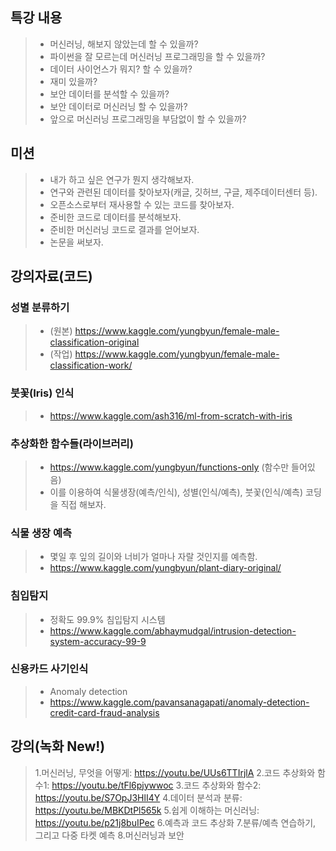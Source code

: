 ## 특강 내용
> * 머신러닝, 해보지 않았는데 할 수 있을까?
> * 파이썬을 잘 모르는데 머신러닝 프로그래밍을 할 수 있을까?
> * 데이터 사이언스가 뭐지? 할 수 있을까?
> * 재미 있을까?
> * 보안 데이터를 분석할 수 있을까?
> * 보안 데이터로 머신러닝 할 수 있을까? 
> * 앞으로 머신러닝 프로그래밍을 부담없이 할 수 있을까?

## 미션 
> * 내가 하고 싶은 연구가 뭔지 생각해보자.
> * 연구와 관련된 데이터를 찾아보자(캐글, 깃허브, 구글, 제주데이터센터 등).
> * 오픈소스로부터 재사용할 수 있는 코드를 찾아보자. 
> * 준비한 코드로 데이터를 분석해보자.
> * 준비한 머신러닝 코드로 결과를 얻어보자.
> * 논문을 써보자. 

## 강의자료(코드)

### 성별 분류하기
> * (원본) https://www.kaggle.com/yungbyun/female-male-classification-original
> * (작업) https://www.kaggle.com/yungbyun/female-male-classification-work/

### 붓꽃(Iris) 인식
> * https://www.kaggle.com/ash316/ml-from-scratch-with-iris

### 추상화한 함수들(라이브러리)
> * https://www.kaggle.com/yungbyun/functions-only (함수만 들어있음) 
> * 이를 이용하여 식물생장(예측/인식), 성별(인식/예측), 붓꽃(인식/예측) 코딩을 직접 해보자. 

### 식물 생장 예측
> * 몇일 후 잎의 길이와 너비가 얼마나 자랄 것인지를 예측함. <br/>
> * https://www.kaggle.com/yungbyun/plant-diary-original/

### 침입탐지
> * 정확도 99.9% 침입탐지 시스템
> * https://www.kaggle.com/abhaymudgal/intrusion-detection-system-accuracy-99-9

### 신용카드 사기인식
> * Anomaly detection 
> * https://www.kaggle.com/pavansanagapati/anomaly-detection-credit-card-fraud-analysis

## 강의(녹화 New!)
> 1.머신러닝, 무엇을 어떻게: https://youtu.be/UUs6TTIrjlA
> 2.코드 추상화와 함수1: https://youtu.be/tFl6pjywwoc
> 3.코드 추상화와 함수2: https://youtu.be/S7OpJ3HlI4Y
> 4.데이터 분석과 분류: https://youtu.be/MBKDtPl565k
> 5.쉽게 이해하는 머신러닝: https://youtu.be/p21j8buIPec
> 6.예측과 코드 추상화
> 7.분류/예측 연습하기, 그리고 다중 타켓 예측
> 8.머신러닝과 보안 


